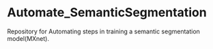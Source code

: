 # Automate_SemanticSegmentation
Repository for Automating steps in training a semantic segmentation model(MXnet).
